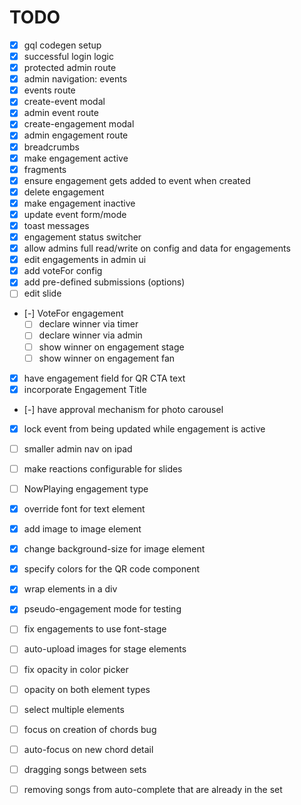 # TODO

- [x] gql codegen setup
- [x] successful login logic
- [x] protected admin route
- [x] admin navigation: events
- [x] events route
- [x] create-event modal
- [x] admin event route
- [x] create-engagement modal
- [x] admin engagement route
- [x] breadcrumbs
- [x] make engagement active
- [x] fragments
- [x] ensure engagement gets added to event when created
- [x] delete engagement
- [x] make engagement inactive
- [x] update event form/mode
- [x] toast messages
- [x] engagement status switcher
- [x] allow admins full read/write on config and data for engagements
- [x] edit engagements in admin ui
- [x] add voteFor config
- [x] add pre-defined submissions (options)
- [ ] edit slide
- [-] VoteFor engagement
  - [ ] declare winner via timer
  - [ ] declare winner via admin
  - [ ] show winner on engagement stage
  - [ ] show winner on engagement fan
- [x] have engagement field for QR CTA text
- [x] incorporate Engagement Title
- [-] have approval mechanism for photo carousel
- [x] lock event from being updated while engagement is active
- [ ] smaller admin nav on ipad
- [ ] make reactions configurable for slides
- [ ] NowPlaying engagement type

- [x] override font for text element
- [x] add image to image element
- [x] change background-size for image element
- [x] specify colors for the QR code component
- [x] wrap elements in a div
- [x] pseudo-engagement mode for testing
- [ ] fix engagements to use font-stage
- [ ] auto-upload images for stage elements
- [ ] fix opacity in color picker
- [ ] opacity on both element types
- [ ] select multiple elements

- [ ] focus on creation of chords bug
- [ ] auto-focus on new chord detail
- [ ] dragging songs between sets
- [ ] removing songs from auto-complete that are already in the set
